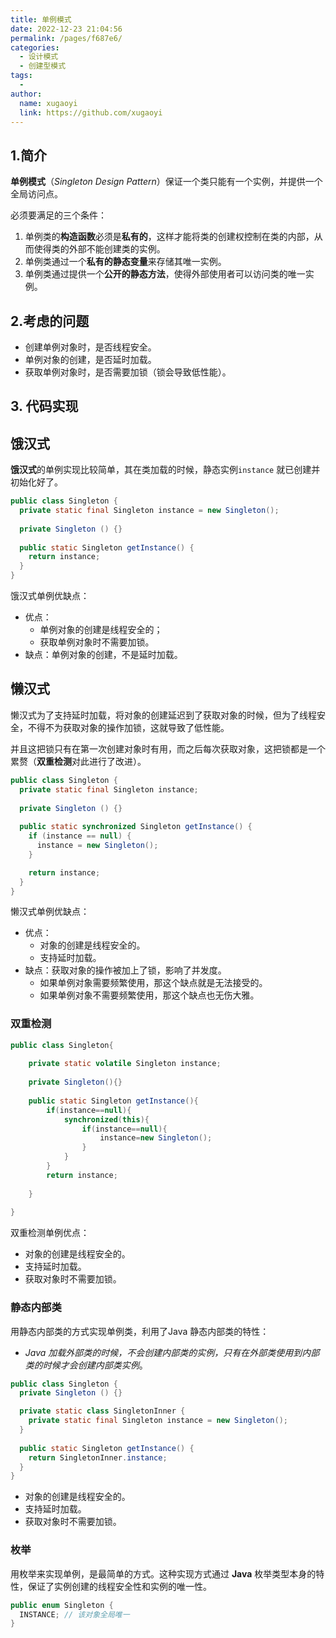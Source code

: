 ```yaml
---
title: 单例模式
date: 2022-12-23 21:04:56
permalink: /pages/f687e6/
categories:
  - 设计模式
  - 创建型模式
tags:
  - 
author: 
  name: xugaoyi
  link: https://github.com/xugaoyi
---
```


## 1.简介

**单例模式**（*Singleton Design Pattern*）保证一个类只能有一个实例，并提供一个全局访问点。

必须要满足的三个条件：

1. 单例类的**构造函数**必须是**私有的**，这样才能将类的创建权控制在类的内部，从而使得类的外部不能创建类的实例。
2. 单例类通过一个**私有的静态变量**来存储其唯一实例。
3. 单例类通过提供一个**公开的静态方法**，使得外部使用者可以访问类的唯一实例。



## 2.考虑的问题

- 创建单例对象时，是否线程安全。
- 单例对象的创建，是否延时加载。
- 获取单例对象时，是否需要加锁（锁会导致低性能）。



## 3. 代码实现

## 饿汉式

**饿汉式**的单例实现比较简单，其在类加载的时候，静态实例`instance` 就已创建并初始化好了。

```java
public class Singleton { 
  private static final Singleton instance = new Singleton();
  
  private Singleton () {}
  
  public static Singleton getInstance() {
    return instance;
  }
}
```

饿汉式单例优缺点：

- 优点：
  - 单例对象的创建是线程安全的；
  - 获取单例对象时不需要加锁。
- 缺点：单例对象的创建，不是延时加载。



## 懒汉式

懒汉式为了支持延时加载，将对象的创建延迟到了获取对象的时候，但为了线程安全，不得不为获取对象的操作加锁，这就导致了低性能。

并且这把锁只有在第一次创建对象时有用，而之后每次获取对象，这把锁都是一个累赘（**双重检测**对此进行了改进）。

```java
public class Singleton { 
  private static final Singleton instance;
  
  private Singleton () {}
  
  public static synchronized Singleton getInstance() {    
    if (instance == null) {      
      instance = new Singleton();    
    }    

    return instance;  
  }
}

```

懒汉式单例优缺点：

- 优点：
  - 对象的创建是线程安全的。
  - 支持延时加载。
- 缺点：获取对象的操作被加上了锁，影响了并发度。
  - 如果单例对象需要频繁使用，那这个缺点就是无法接受的。
  - 如果单例对象不需要频繁使用，那这个缺点也无伤大雅。



### 双重检测

```java
public class Singleton{
    
    private static volatile Singleton instance;
    
    private Singleton(){}
    
    public static Singleton getInstance(){
        if(instance==null){
        	synchronized(this){
                if(instance==null){
                    instance=new Singleton();
                }
            }    
        }
        return instance;
        
    }
    
}
```

双重检测单例优点：

- 对象的创建是线程安全的。
- 支持延时加载。
- 获取对象时不需要加锁。

### 静态内部类

用静态内部类的方式实现单例类，利用了Java 静态内部类的特性：

- *Java 加载外部类的时候，不会创建内部类的实例，只有在外部类使用到内部类的时候才会创建内部类实例*。

```java
public class Singleton { 
  private Singleton () {}

  private static class SingletonInner {
    private static final Singleton instance = new Singleton();
  }
  
  public static Singleton getInstance() {
    return SingletonInner.instance;
  }
}

```

- 对象的创建是线程安全的。
- 支持延时加载。
- 获取对象时不需要加锁。



### 枚举

用枚举来实现单例，是最简单的方式。这种实现方式通过 **Java** 枚举类型本身的特性，保证了实例创建的线程安全性和实例的唯一性。

```java
public enum Singleton {
  INSTANCE; // 该对象全局唯一
}
```



